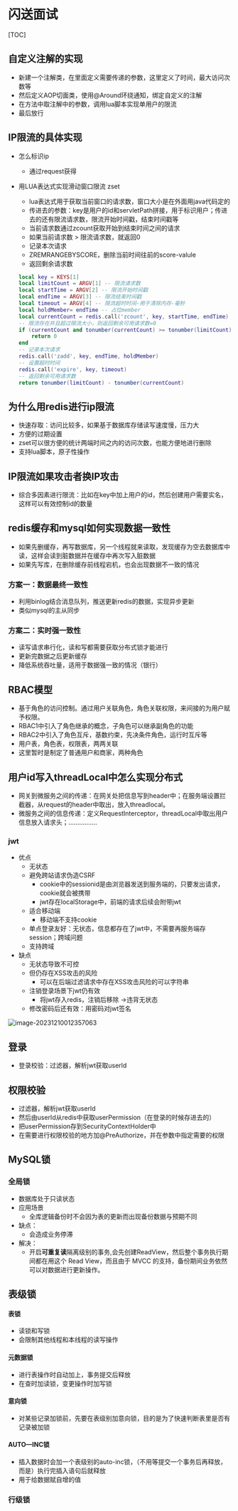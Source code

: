 # 闪送面试

[TOC]

## 自定义注解的实现

- 新建一个注解类，在里面定义需要传递的参数，这里定义了时间，最大访问次数等
- 然后定义AOP切面类，使用@Around环绕通知，绑定自定义的注解
- 在方法中取注解中的参数，调用lua脚本实现单用户的限流
- 最后放行



## IP限流的具体实现

- 怎么标识ip

  - 通过request获得

- 用LUA表达式实现滑动窗口限流 zset

  - lua表达式用于获取当前窗口的请求数，窗口大小是在外面用java代码定的
  - 传进去的参数：key是用户的id和servletPath拼接，用于标识用户；传进去的还有限流请求数，限流开始时间戳，结束时间戳等
  - 当前请求数通过zcount获取开始到结束时间之间的请求
  - 如果当前请求数 > 限流请求数，就返回0
  - 记录本次请求
  - ZREMRANGEBYSCORE，删除当前时间往前的score-valule
  - 返回剩余请求数

  ```lua
  local key = KEYS[1]
  local limitCount = ARGV[1] -- 限流请求数
  local startTime = ARGV[2] -- 限流开始时间戳
  local endTime = ARGV[3] -- 限流结束时间戳
  local timeout = ARGV[4] -- 限流超时时间-用于清除内存-毫秒
  local holdMember= endTime -- 占位member
  local currentCount = redis.call('zcount', key, startTime, endTime) -- 当前请求数
  -- 限流存在并且超过限流大小，则返回剩余可用请求数=0
  if (currentCount and tonumber(currentCount) >= tonumber(limitCount)) then
      return 0
  end
  -- 记录本次请求
  redis.call('zadd', key, endTime, holdMember)
  -- 设置超时时间
  redis.call('expire', key, timeout)
  -- 返回剩余可用请求数
  return tonumber(limitCount) - tonumber(currentCount)
  ```



## 为什么用redis进行ip限流

- 快速存取：访问比较多，如果基于数据库存储读写速度慢，压力大
- 方便的过期设置
- zset可以很方便的统计两端时间之内的访问次数，也能方便地进行删除
- 支持lua脚本，原子性操作



## IP限流如果攻击者换IP攻击

- 综合多因素进行限流：比如在key中加上用户的id，然后创建用户需要实名，这样可以有效控制id的数量



## redis缓存和mysql如何实现数据一致性

- 如果先删缓存，再写数据库，另一个线程就来读取，发现缓存为空去数据库中读，这样会读到脏数据并在缓存中再次写入脏数据
- 如果先写库，在删除缓存前线程宕机，也会出现数据不一致的情况

### 方案一：数据最终一致性

- 利用binlog结合消息队列，推送更新redis的数据，实现异步更新
- 类似mysql的主从同步

### 方案二：实时强一致性

- 读写请求串行化，读和写都需要获取分布式锁才能进行
- 更新完数据之后更新缓存
- 降低系统吞吐量，适用于数据强一致的情况（银行）



## RBAC模型

- 基于角色的访问控制。通过用户关联角色，角色关联权限，来间接的为用户赋予权限。
- RBAC1中引入了角色继承的概念，子角色可以继承副角色的功能
- RBAC2中引入了角色互斥，基数约束，先决条件角色，运行时互斥等
- 用户表，角色表，权限表，两两关联
- 这里暂时是制定了普通用户和商家，两种角色



## 用户id写入threadLocal中怎么实现分布式

- 网关到微服务之间的传递：在网关处把信息写到header中；在服务端设置拦截器，从request的header中取出，放入threadlocal。
- 微服务之间的信息传递：定义RequestInterceptor，threadLocal中取出用户信息放入请求头；................



### jwt

- 优点
  - 无状态
  - 避免跨站请求伪造CSRF
    - cookie中的sessionid是由浏览器发送到服务端的，只要发出请求，cookie就会被携带
    - jwt存在localStorage中，前端的请求后续会附带jwt
  - 适合移动端
    - 移动端不支持cookie
  - 单点登录友好：无状态，信息都存在了jwt中，不需要再服务端存session；跨域问题
  - 支持跨域
- 缺点
  - 无状态导致不可控
  - 但仍存在XSS攻击的风险 
    - 可以在后端过滤请求中存在XSS攻击风险的可以字符串
  - 注销登录场景下jwt仍有效
    - 将jwt存入redis，注销后移除 ->违背无状态
  - 修改密码后还有效：用密码对jwt签名

![image-20231210012357063](C:\Users\31067\AppData\Roaming\Typora\typora-user-images\image-20231210012357063.png)



## 登录

- 登录校验：过滤器，解析jwt获取userId



## 权限校验

- 过滤器，解析jwt获取userId
- 然后由userId从redis中获取userPermission（在登录的时候存进去的）
- 把userPermission存到SecurityContextHolder中
- 在需要进行权限校验的地方加@PreAuthorize，并在参数中指定需要的权限





## MySQL锁

### 全局锁

- 数据库处于只读状态
- 应用场景
  - 全库逻辑备份时不会因为表的更新而出现备份数据与预期不同
- 缺点：
  - 会造成业务停滞
- 解决：
  - 开启**可重复读**隔离级别的事务,会先创建ReadView，然后整个事务执行期间都在用这个 Read View，而且由于 MVCC 的支持，备份期间业务依然可以对数据进行更新操作。

## 表级锁

#### 表锁

- 读锁和写锁
- 会限制其他线程和本线程的读写操作

#### 元数据锁

- 进行表操作时自动加上，事务提交后释放
- 在查时加读锁，变更操作时加写锁

#### 意向锁

- 对某些记录加锁前，先要在表级别加意向锁，目的是为了快速判断表里是否有记录被加锁

#### AUTO—INC锁

- 插入数据时会加一个表级别的auto-inc锁，（不用等提交一个事务后再释放，而是）执行完插入语句后就释放
- 用于给数据赋自增的值



### 行级锁



















